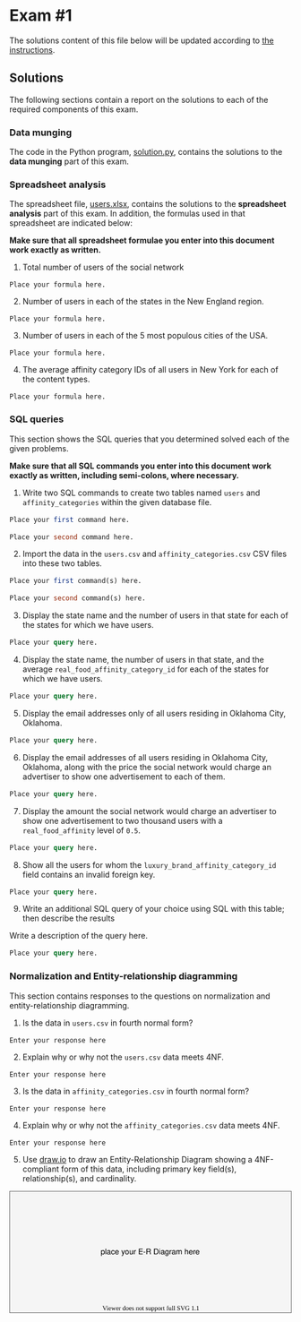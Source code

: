 # Exam #1

The solutions content of this file below will be updated according to [the instructions](instructions/instructions.md).

## Solutions

The following sections contain a report on the solutions to each of the required components of this exam.

### Data munging

The code in the Python program, [solution.py](solution.py), contains the solutions to the **data munging** part of this exam.

### Spreadsheet analysis

The spreadsheet file, [users.xlsx](./data/users.xlsx), contains the solutions to the **spreadsheet analysis** part of this exam. In addition, the formulas used in that spreadsheet are indicated below:

**Make sure that all spreadsheet formulae you enter into this document work exactly as written.**

1. Total number of users of the social network

```
Place your formula here.
```

2. Number of users in each of the states in the New England region.

```
Place your formula here.
```

3. Number of users in each of the 5 most populous cities of the USA.

```
Place your formula here.
```

4. The average affinity category IDs of all users in New York for each of the content types.

```
Place your formula here.
```

### SQL queries

This section shows the SQL queries that you determined solved each of the given problems.

**Make sure that all SQL commands you enter into this document work exactly as written, including semi-colons, where necessary.**

1. Write two SQL commands to create two tables named `users` and `affinity_categories` within the given database file.

```sql
Place your first command here.
```

```sql
Place your second command here.
```

2. Import the data in the `users.csv` and `affinity_categories.csv` CSV files into these two tables.

```sql
Place your first command(s) here.
```

```sql
Place your second command(s) here.
```

3. Display the state name and the number of users in that state for each of the states for which we have users.

```sql
Place your query here.
```

4. Display the state name, the number of users in that state, and the average `real_food_affinity_category_id` for each of the states for which we have users.

```sql
Place your query here.
```

5. Display the email addresses only of all users residing in Oklahoma City, Oklahoma.

```sql
Place your query here.
```

6. Display the email addresses of all users residing in Oklahoma City, Oklahoma, along with the price the social network would charge an advertiser to show one advertisement to each of them.

```sql
Place your query here.
```

7. Display the amount the social network would charge an advertiser to show one advertisement to two thousand users with a `real_food_affinity` level of `0.5`.

```sql
Place your query here.
```

8. Show all the users for whom the `luxury_brand_affinity_category_id` field contains an invalid foreign key.

```sql
Place your query here.
```

9. Write an additional SQL query of your choice using SQL with this table; then describe the results

Write a description of the query here.

```sql
Place your query here.
```

### Normalization and Entity-relationship diagramming

This section contains responses to the questions on normalization and entity-relationship diagramming.

1. Is the data in `users.csv` in fourth normal form?

```
Enter your response here
```

2. Explain why or why not the `users.csv` data meets 4NF.

```
Enter your response here
```

3. Is the data in `affinity_categories.csv` in fourth normal form?

```
Enter your response here
```

4. Explain why or why not the `affinity_categories.csv` data meets 4NF.

```
Enter your response here
```

5. Use [draw.io](https://draw.io) to draw an Entity-Relationship Diagram showing a 4NF-compliant form of this data, including primary key field(s), relationship(s), and cardinality.

![Placeholder E-R Diagram](./images/placeholder-er-diagram.svg)
